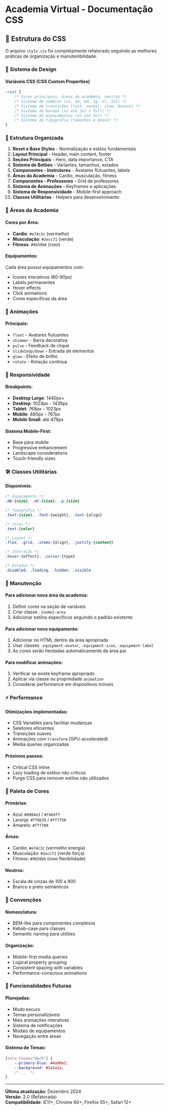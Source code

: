 # Academia Virtual - Documentação CSS

## 📁 Estrutura do CSS

O arquivo `style.css` foi completamente refatorado seguindo as melhores práticas de organização e manutenibilidade.

### 🎨 Sistema de Design

#### Variáveis CSS (CSS Custom Properties)
```css
:root {
    /* Cores principais, áreas da academia, neutros */
    /* Sistema de sombras (xs, sm, md, lg, xl, 2xl) */
    /* Sistema de transições (fast, normal, slow, bounce) */
    /* Sistema de bordas (xs até 3xl + full) */
    /* Sistema de espaçamentos (xs até 3xl) */
    /* Sistema de tipografia (tamanhos e pesos) */
}
```

### 📐 Estrutura Organizada

1. **Reset e Base Styles** - Normalização e estilos fundamentais
2. **Layout Principal** - Header, main content, footer
3. **Seções Principais** - Hero, data importance, CTA
4. **Sistema de Botões** - Variantes, tamanhos, estados
5. **Componentes - Instrutores** - Avatares flutuantes, labels
6. **Áreas da Academia** - Cardio, musculação, fitness
7. **Componentes - Professores** - Grid de professores
8. **Sistema de Animações** - Keyframes e aplicações
9. **Sistema de Responsividade** - Mobile-first approach
10. **Classes Utilitárias** - Helpers para desenvolvimento

### 🎯 Áreas da Academia

#### Cores por Área:
- **Cardio**: `#e74c3c` (vermelho)
- **Musculação**: `#2ecc71` (verde)
- **Fitness**: `#9b59b6` (roxo)

#### Equipamentos:
Cada área possui equipamentos com:
- Ícones interativos (80-90px)
- Labels permanentes
- Hover effects
- Click animations
- Cores específicas da área

### 🎨 Animações

#### Principais:
- `float` - Avatares flutuantes
- `shimmer` - Barra decorativa
- `pulse` - Feedback de clique
- `slideInUp/Down` - Entrada de elementos
- `glow` - Efeito de brilho
- `rotate` - Rotação contínua

### 📱 Responsividade

#### Breakpoints:
- **Desktop Large**: 1440px+
- **Desktop**: 1024px - 1439px
- **Tablet**: 768px - 1023px
- **Mobile**: 480px - 767px
- **Mobile Small**: até 479px

#### Sistema Mobile-First:
- Base para mobile
- Progressive enhancement
- Landscape considerations
- Touch-friendly sizes

### 🛠️ Classes Utilitárias

#### Disponíveis:
```css
/* Espaçamento */
.mb-{size}, .mt-{size}, .p-{size}

/* Tipografia */
.text-{size}, .font-{weight}, .text-{align}

/* Cores */
.text-{color}

/* Layout */
.flex, .grid, .items-{align}, .justify-{content}

/* Interação */
.hover-{effect}, .cursor-{type}

/* Estados */
.disabled, .loading, .hidden, .visible
```

### 🔧 Manutenção

#### Para adicionar nova área da academia:
1. Definir cores na seção de variáveis
2. Criar classe `.{nome}-area`
3. Adicionar estilos específicos seguindo o padrão existente

#### Para adicionar novo equipamento:
1. Adicionar no HTML dentro da área apropriada
2. Usar classes `.equipment-avatar`, `.equipment-icon`, `.equipment-label`
3. As cores serão herdadas automaticamente da área pai

#### Para modificar animações:
1. Verificar se existe keyframe apropriado
2. Aplicar via classe ou propriedade `animation`
3. Considerar performance em dispositivos móveis

### ⚡ Performance

#### Otimizações implementadas:
- CSS Variables para facilitar mudanças
- Seletores eficientes
- Transições suaves
- Animações com `transform` (GPU-accelerated)
- Media queries organizadas

#### Próximos passos:
- Critical CSS inline
- Lazy loading de estilos não críticos
- Purge CSS para remover estilos não utilizados

### 🎨 Paleta de Cores

#### Primárias:
- Azul: `#0984e3` / `#74b9ff`
- Laranja: `#ff6b35` / `#ff7f50`
- Amarelo: `#fff700`

#### Áreas:
- Cardio: `#e74c3c` (vermelho energia)
- Musculação: `#2ecc71` (verde força)
- Fitness: `#9b59b6` (roxo flexibilidade)

#### Neutros:
- Escala de cinzas de 100 a 900
- Branco e preto semânticos

### 📝 Convenções

#### Nomenclatura:
- BEM-like para componentes complexos
- Kebab-case para classes
- Semantic naming para utilities

#### Organização:
- Mobile-first media queries
- Logical property grouping
- Consistent spacing with variables
- Performance-conscious animations

### 🔮 Funcionalidades Futuras

#### Planejadas:
- Modo escuro
- Temas personalizáveis
- Mais animações interativas
- Sistema de notificações
- Modais de equipamentos
- Navegação entre áreas

#### Sistema de Temas:
```css
[data-theme="dark"] {
    --primary-blue: #4a90e2;
    --background: #1a1a1a;
    /* ... */
}
```

---

**Última atualização**: Dezembro 2024  
**Versão**: 2.0 (Refatorada)  
**Compatibilidade**: IE11+, Chrome 60+, Firefox 55+, Safari 12+
